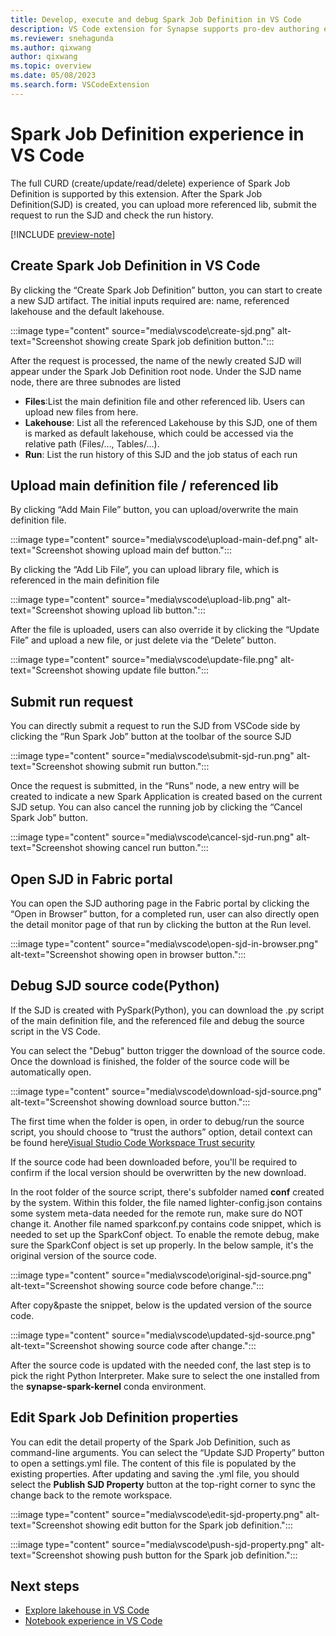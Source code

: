 ```yaml
---
title: Develop, execute and debug Spark Job Definition in VS Code
description: VS Code extension for Synapse supports pro-dev authoring experience of Spark Job Definition.
ms.reviewer: snehagunda
ms.author: qixwang
author: qixwang
ms.topic: overview
ms.date: 05/08/2023
ms.search.form: VSCodeExtension
---
```


# Spark Job Definition experience in VS Code

The full CURD (create/update/read/delete) experience of Spark Job Definition is supported by this extension. After the Spark Job Definition(SJD) is created, you can upload more referenced lib, submit the request to run the SJD and check the run history.

[!INCLUDE [preview-note](../includes/preview-note.md)]

## Create Spark Job Definition in VS Code
By clicking the “Create Spark Job Definition” button, you can start to create a new SJD artifact. The initial inputs required are: name, referenced lakehouse and the default lakehouse.

:::image type="content" source="media\vscode\create-sjd.png" alt-text="Screenshot showing create Spark job definition button.":::

After the request is processed, the name of the newly created SJD will appear under the Spark Job Definition root node. Under the SJD name node, there are three subnodes are listed

- **Files**:List the main definition file and other referenced lib. Users can upload new files from here.
- **Lakehouse**: List all the referenced Lakehouse by this SJD, one of them is marked as default lakehouse, which could be accessed via the relative path (Files/…, Tables/…).
- **Run**: List the run history of this SJD and the job status of each run

## Upload main definition file / referenced lib

By clicking “Add Main File” button, you can upload/overwrite the main definition file.

:::image type="content" source="media\vscode\upload-main-def.png" alt-text="Screenshot showing upload main def button.":::

By clicking the “Add Lib File”, you can upload library file, which is referenced in the main definition file

:::image type="content" source="media\vscode\upload-lib.png" alt-text="Screenshot showing upload lib button.":::

After the file is uploaded, users can also override it by clicking the “Update File” and upload a new file, or just delete via the “Delete” button.

:::image type="content" source="media\vscode\update-file.png" alt-text="Screenshot showing update file button.":::

## Submit run request

You can directly submit a request to run the SJD from VSCode side by clicking the “Run Spark Job” button at the toolbar of the source SJD

:::image type="content" source="media\vscode\submit-sjd-run.png" alt-text="Screenshot showing submit run button.":::

Once the request is submitted, in the “Runs” node, a new entry will be created to indicate a new Spark Application is created based on the current SJD setup. You can also cancel the running job by clicking the “Cancel Spark Job” button.

:::image type="content" source="media\vscode\cancel-sjd-run.png" alt-text="Screenshot showing cancel run button.":::

## Open SJD in Fabric portal

You can open the SJD authoring page in the Fabric portal by clicking the “Open in Browser” button, for a completed run, user can also directly open the detail monitor page of that run by clicking the button at the Run level.

:::image type="content" source="media\vscode\open-sjd-in-browser.png" alt-text="Screenshot showing open in browser button.":::

## Debug SJD source code(Python)

If the SJD is created with PySpark(Python), you can download the .py script of the main definition file, and the referenced file and debug the source script in the VS Code.

You can select the "Debug" button trigger the download of the source code. Once the download is finished, the folder of the source code will be automatically open.

:::image type="content" source="media\vscode\download-sjd-source.png" alt-text="Screenshot showing download source button.":::

The first time when the folder is open, in order to debug/run the source script, you should choose to “trust the authors” option, detail context can be found here[Visual Studio Code Workspace Trust security](https://code.visualstudio.com/docs/editor/workspace-trust)

If the source code had been downloaded before, you'll be required to confirm if the local version should be overwritten by the new download.

In the root folder of the source script, there's subfolder named **conf** created by the system. Within this folder, the file named lighter-config.json contains some system meta-data needed for the remote run, make sure do NOT change it. Another file named sparkconf.py contains code snippet, which is needed to set up the SparkConf object. To enable the remote debug, make sure the SparkConf object is set up properly. In the below sample, it's the original version of the source code.

:::image type="content" source="media\vscode\original-sjd-source.png" alt-text="Screenshot showing source code before change.":::

After copy&paste the snippet, below is the updated version of the source code.

:::image type="content" source="media\vscode\updated-sjd-source.png" alt-text="Screenshot showing source code after change.":::

After the source code is updated with the needed conf, the last step is to pick the right Python Interpreter. Make sure to select the one installed from the **synapse-spark-kernel** conda environment.

## Edit Spark Job Definition properties

You can edit the detail property of the Spark Job Definition, such as command-line arguments. You can select the “Update SJD Property” button to open a settings.yml file. The content of this file is populated by the existing properties. After updating and saving the .yml file, you should  select the **Publish SJD Property** button at the top-right corner to sync the change back to the remote workspace.

:::image type="content" source="media\vscode\edit-sjd-property.png" alt-text="Screenshot showing edit button for the Spark job definition.":::

:::image type="content" source="media\vscode\push-sjd-property.png" alt-text="Screenshot showing push button for the Spark job definition.":::

## Next steps

* [Explore lakehouse in VS Code](explore-lakehouse-with-vs-code.md)
* [Notebook experience in VS Code](author-notebook-with-vs-code.md)
